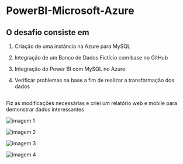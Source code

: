 # PowerBI-Microsoft-Azure
## O desafio consiste em 
1. Criação de uma instância na Azure para MySQL

2. Integração de um Banco de Dados Fictício com base no GitHub

3. Integração do Power BI com MySQL no Azure

4. Verificar problemas na base a fim de realizar a transformação dos dados
##

<p>Fiz as modificações necessárias e criei um relatório web e mobile para demonstrar dados interessantes</p> 

![imagem 1](https://github.com/user-attachments/assets/5077773b-3114-46e2-a01c-6eb296c2f6dc)

![imagem 2](https://github.com/user-attachments/assets/1813365c-34a9-4a9f-8341-188e100cb438)

![imagem 3](https://github.com/user-attachments/assets/43fc823c-cf69-46d5-b565-4eddd698fc92)

![imagem 4](https://github.com/user-attachments/assets/5545f4b1-3698-4647-97af-cfd073d0a700)
